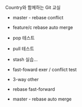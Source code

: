 Country와 함께하는 Git 교실
- master - rebase conflict
- feature/c rebase auto merge

- pop 테스트
- pull 테스트
- stash 실습...



- fast-foward exer / conflict test
- 3-way other

- rebase fast-forward

- master - rebase auto merge
